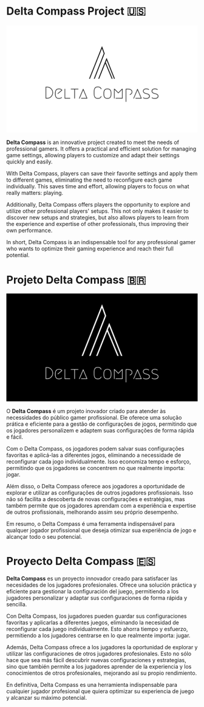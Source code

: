 # Delta Compass Project 🇺🇸

![Delta_White](/src/assets/img/Delta%20Wallpaper.png)

**Delta Compass** is an innovative project created to meet the needs of professional gamers. It offers a practical and efficient solution for managing game settings, allowing players to customize and adapt their settings quickly and easily.

With Delta Compass, players can save their favorite settings and apply them to different games, eliminating the need to reconfigure each game individually. This saves time and effort, allowing players to focus on what really matters: playing.

Additionally, Delta Compass offers players the opportunity to explore and utilize other professional players' setups. This not only makes it easier to discover new setups and strategies, but also allows players to learn from the experience and expertise of other professionals, thus improving their own performance.

In short, Delta Compass is an indispensable tool for any professional gamer who wants to optimize their gaming experience and reach their full potential.

# Projeto Delta Compass 🇧🇷

![Delta_White](/src/assets/img/Dark_Wallpaper.png)


O **Delta Compass** é um projeto inovador criado para atender às necessidades do público gamer profissional. Ele oferece uma solução prática e eficiente para a gestão de configurações de jogos, permitindo que os jogadores personalizem e adaptem suas configurações de forma rápida e fácil.

Com o Delta Compass, os jogadores podem salvar suas configurações favoritas e aplicá-las a diferentes jogos, eliminando a necessidade de reconfigurar cada jogo individualmente. Isso economiza tempo e esforço, permitindo que os jogadores se concentrem no que realmente importa: jogar.

Além disso, o Delta Compass oferece aos jogadores a oportunidade de explorar e utilizar as configurações de outros jogadores profissionais. Isso não só facilita a descoberta de novas configurações e estratégias, mas também permite que os jogadores aprendam com a experiência e expertise de outros profissionais, melhorando assim seu próprio desempenho.

Em resumo, o Delta Compass é uma ferramenta indispensável para qualquer jogador profissional que deseja otimizar sua experiência de jogo e alcançar todo o seu potencial.

# Proyecto Delta Compass 🇪🇸

**Delta Compass** es un proyecto innovador creado para satisfacer las necesidades de los jugadores profesionales. Ofrece una solución práctica y eficiente para gestionar la configuración del juego, permitiendo a los jugadores personalizar y adaptar sus configuraciones de forma rápida y sencilla.

Con Delta Compass, los jugadores pueden guardar sus configuraciones favoritas y aplicarlas a diferentes juegos, eliminando la necesidad de reconfigurar cada juego individualmente. Esto ahorra tiempo y esfuerzo, permitiendo a los jugadores centrarse en lo que realmente importa: jugar.

Además, Delta Compass ofrece a los jugadores la oportunidad de explorar y utilizar las configuraciones de otros jugadores profesionales. Esto no sólo hace que sea más fácil descubrir nuevas configuraciones y estrategias, sino que también permite a los jugadores aprender de la experiencia y los conocimientos de otros profesionales, mejorando así su propio rendimiento.

En definitiva, Delta Compass es una herramienta indispensable para cualquier jugador profesional que quiera optimizar su experiencia de juego y alcanzar su máximo potencial.